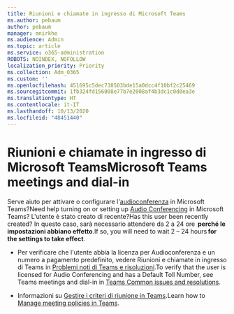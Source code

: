 ```yaml
---
title: Riunioni e chiamate in ingresso di Microsoft Teams
ms.author: pebaum
author: pebaum
manager: mnirkhe
ms.audience: Admin
ms.topic: article
ms.service: o365-administration
ROBOTS: NOINDEX, NOFOLLOW
localization_priority: Priority
ms.collection: Adm_O365
ms.custom: ''
ms.openlocfilehash: 451695c5dec738503bde15a0dcc4f10bf2c25469
ms.sourcegitcommit: 1fb324fd156008e77b7e2008af4b3dc1c0d0ea3e
ms.translationtype: HT
ms.contentlocale: it-IT
ms.lasthandoff: 10/13/2020
ms.locfileid: "48451440"
---
```

# <a name="microsoft-teams-meetings-and-dial-in"></a><span data-ttu-id="4dc07-102">Riunioni e chiamate in ingresso di Microsoft Teams</span><span class="sxs-lookup"><span data-stu-id="4dc07-102">Microsoft Teams meetings and dial-in</span></span>

<span data-ttu-id="4dc07-103">Serve aiuto per attivare o configurare l'[audioconferenza](https://docs.microsoft.com/microsoftteams/audio-conferencing-in-office-365) in Microsoft Teams?</span><span class="sxs-lookup"><span data-stu-id="4dc07-103">Need help turning on or setting up [Audio Conferencing](https://docs.microsoft.com/microsoftteams/audio-conferencing-in-office-365) in Microsoft Teams?</span></span> <span data-ttu-id="4dc07-104">L'utente è stato creato di recente?</span><span class="sxs-lookup"><span data-stu-id="4dc07-104">Has this user been recently created?</span></span> <span data-ttu-id="4dc07-105">In questo caso, sarà necessario attendere da 2 a 24 ore  **perché le impostazioni abbiano effetto**.</span><span class="sxs-lookup"><span data-stu-id="4dc07-105">If so, you will need to wait 2 – 24 hours **for the settings to take effect**.</span></span>

- <span data-ttu-id="4dc07-106">Per verificare che l'utente abbia la licenza per Audioconferenza e un numero a pagamento predefinito, vedere Riunioni e chiamate in ingresso di Teams in [Problemi noti di Teams e risoluzioni](https://docs.microsoft.com/microsoftteams/known-issues).</span><span class="sxs-lookup"><span data-stu-id="4dc07-106">To verify that the user is licensed for Audio Conferencing and has a Default Toll Number, see Teams meetings and dial-in in [Teams Common issues and resolutions](https://docs.microsoft.com/microsoftteams/known-issues).</span></span>

- <span data-ttu-id="4dc07-107">Informazioni su [Gestire i criteri di riunione in Teams](https://docs.microsoft.com/microsoftteams/meeting-policies-in-teams).</span><span class="sxs-lookup"><span data-stu-id="4dc07-107">Learn how to [Manage meeting policies in Teams](https://docs.microsoft.com/microsoftteams/meeting-policies-in-teams).</span></span> 

